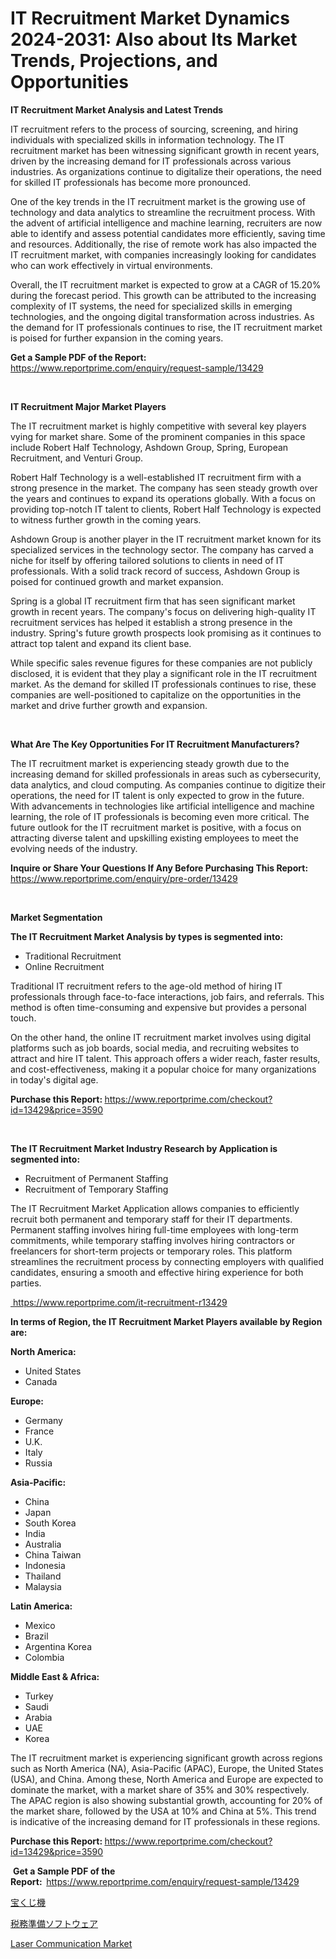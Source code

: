<p><h1>IT Recruitment Market Dynamics 2024-2031: Also about Its Market Trends, Projections, and Opportunities</h1></p><p><strong>IT Recruitment Market Analysis and Latest Trends</strong></p>
<p><p>IT recruitment refers to the process of sourcing, screening, and hiring individuals with specialized skills in information technology. The IT recruitment market has been witnessing significant growth in recent years, driven by the increasing demand for IT professionals across various industries. As organizations continue to digitalize their operations, the need for skilled IT professionals has become more pronounced.</p><p>One of the key trends in the IT recruitment market is the growing use of technology and data analytics to streamline the recruitment process. With the advent of artificial intelligence and machine learning, recruiters are now able to identify and assess potential candidates more efficiently, saving time and resources. Additionally, the rise of remote work has also impacted the IT recruitment market, with companies increasingly looking for candidates who can work effectively in virtual environments.</p><p>Overall, the IT recruitment market is expected to grow at a CAGR of 15.20% during the forecast period. This growth can be attributed to the increasing complexity of IT systems, the need for specialized skills in emerging technologies, and the ongoing digital transformation across industries. As the demand for IT professionals continues to rise, the IT recruitment market is poised for further expansion in the coming years.</p></p>
<p><strong>Get a Sample PDF of the Report:&nbsp;</strong> <a href="https://www.reportprime.com/enquiry/request-sample/13429">https://www.reportprime.com/enquiry/request-sample/13429</a></p>
<p>&nbsp;</p>
<p><strong>IT Recruitment Major Market Players</strong></p>
<p><p>The IT recruitment market is highly competitive with several key players vying for market share. Some of the prominent companies in this space include Robert Half Technology, Ashdown Group, Spring, European Recruitment, and Venturi Group.</p><p>Robert Half Technology is a well-established IT recruitment firm with a strong presence in the market. The company has seen steady growth over the years and continues to expand its operations globally. With a focus on providing top-notch IT talent to clients, Robert Half Technology is expected to witness further growth in the coming years.</p><p>Ashdown Group is another player in the IT recruitment market known for its specialized services in the technology sector. The company has carved a niche for itself by offering tailored solutions to clients in need of IT professionals. With a solid track record of success, Ashdown Group is poised for continued growth and market expansion.</p><p>Spring is a global IT recruitment firm that has seen significant market growth in recent years. The company's focus on delivering high-quality IT recruitment services has helped it establish a strong presence in the industry. Spring's future growth prospects look promising as it continues to attract top talent and expand its client base.</p><p>While specific sales revenue figures for these companies are not publicly disclosed, it is evident that they play a significant role in the IT recruitment market. As the demand for skilled IT professionals continues to rise, these companies are well-positioned to capitalize on the opportunities in the market and drive further growth and expansion.</p></p>
<p>&nbsp;</p>
<p><strong>What Are The Key Opportunities For IT Recruitment Manufacturers?</strong></p>
<p><p>The IT recruitment market is experiencing steady growth due to the increasing demand for skilled professionals in areas such as cybersecurity, data analytics, and cloud computing. As companies continue to digitize their operations, the need for IT talent is only expected to grow in the future. With advancements in technologies like artificial intelligence and machine learning, the role of IT professionals is becoming even more critical. The future outlook for the IT recruitment market is positive, with a focus on attracting diverse talent and upskilling existing employees to meet the evolving needs of the industry.</p></p>
<p><strong>Inquire or Share Your Questions If Any Before Purchasing This Report:</strong> <a href="https://www.reportprime.com/enquiry/pre-order/13429">https://www.reportprime.com/enquiry/pre-order/13429</a></p>
<p>&nbsp;</p>
<p><strong>Market Segmentation</strong></p>
<p><strong>The IT Recruitment Market Analysis by types is segmented into:</strong></p>
<p><ul><li>Traditional Recruitment</li><li>Online Recruitment</li></ul></p>
<p><p>Traditional IT recruitment refers to the age-old method of hiring IT professionals through face-to-face interactions, job fairs, and referrals. This method is often time-consuming and expensive but provides a personal touch.</p><p>On the other hand, the online IT recruitment market involves using digital platforms such as job boards, social media, and recruiting websites to attract and hire IT talent. This approach offers a wider reach, faster results, and cost-effectiveness, making it a popular choice for many organizations in today's digital age.</p></p>
<p><strong>Purchase this Report:&nbsp;</strong><a href="https://www.reportprime.com/checkout?id=13429&price=3590">https://www.reportprime.com/checkout?id=13429&price=3590</a></p>
<p>&nbsp;</p>
<p><strong>The IT Recruitment Market Industry Research by Application is segmented into:</strong></p>
<p><ul><li>Recruitment of Permanent Staffing</li><li>Recruitment of Temporary Staffing</li></ul></p>
<p><p>The IT Recruitment Market Application allows companies to efficiently recruit both permanent and temporary staff for their IT departments. Permanent staffing involves hiring full-time employees with long-term commitments, while temporary staffing involves hiring contractors or freelancers for short-term projects or temporary roles. This platform streamlines the recruitment process by connecting employers with qualified candidates, ensuring a smooth and effective hiring experience for both parties.</p></p>
<p><a href="https://www.reportprime.com/it-recruitment-r13429">&nbsp;https://www.reportprime.com/it-recruitment-r13429</a></p>
<p><strong>In terms of Region, the IT Recruitment Market Players available by Region are:</strong></p>
<p>
    <p> <strong> North America: </strong>
        <ul>
            <li>United States</li>
            <li>Canada</li>
        </ul>
        </p> 
    <p> <strong> Europe: </strong>
        <ul>
            <li>Germany</li>
            <li>France</li>
            <li>U.K.</li>
            <li>Italy</li>
            <li>Russia</li>
        </ul>
        </p> 
    <p> <strong> Asia-Pacific: </strong>
        <ul>
            <li>China</li>
            <li>Japan</li>
            <li>South Korea</li>
            <li>India</li>
            <li>Australia</li>
            <li>China Taiwan</li>
            <li>Indonesia</li>
            <li>Thailand</li>
            <li>Malaysia</li>
        </ul>
        </p> 
    <p> <strong> Latin America: </strong>
        <ul>
            <li>Mexico</li>
            <li>Brazil</li>
            <li>Argentina Korea</li>
            <li>Colombia</li>
        </ul>
        </p> 
    <p> <strong> Middle East & Africa: </strong>
        <ul>
            <li>Turkey</li>
            <li>Saudi</li>
            <li>Arabia</li>
            <li>UAE</li>
            <li>Korea</li>
        </ul>
    </p>
    </p>
<p><p>The IT recruitment market is experiencing significant growth across regions such as North America (NA), Asia-Pacific (APAC), Europe, the United States (USA), and China. Among these, North America and Europe are expected to dominate the market, with a market share of 35% and 30% respectively. The APAC region is also showing substantial growth, accounting for 20% of the market share, followed by the USA at 10% and China at 5%. This trend is indicative of the increasing demand for IT professionals in these regions.</p></p>
<p><strong>Purchase this Report: </strong><a href="https://www.reportprime.com/checkout?id=13429&price=3590">https://www.reportprime.com/checkout?id=13429&price=3590</a></p>
<p>&nbsp;<strong>Get a Sample PDF of the Report:&nbsp;&nbsp;</strong><a href="https://www.reportprime.com/enquiry/request-sample/13429">https://www.reportprime.com/enquiry/request-sample/13429</a></p>
<p><strong></strong></p>
<p><p><a href="https://medium.com/@levihamilton5801940/%E6%8A%BD%E9%81%B8%E6%A9%9F%E5%B8%82%E5%A0%B4%E5%88%86%E6%9E%90%E3%81%A82024%E5%B9%B4%E3%81%8B%E3%82%892031%E5%B9%B4%E3%81%BE%E3%81%A7%E3%81%AE%E6%9C%9F%E9%96%93%E3%81%AE%E3%82%B5%E3%82%A4%E3%82%BA%E4%BA%88%E6%B8%AC-b6a9698b70ac">宝くじ機</a></p><p><a href="https://medium.com/@aaronanfotrrd897367/%E7%A8%8E%E9%87%91%E6%BA%96%E5%82%99%E3%82%BD%E3%83%95%E3%83%88%E3%82%A6%E3%82%A7%E3%82%A2%E5%B8%82%E5%A0%B4-%E5%B8%82%E5%A0%B4cagr-%E5%B8%82%E5%A0%B4%E3%81%AE%E3%83%88%E3%83%AC%E3%83%B3%E3%83%89-%E6%88%90%E9%95%B7%E6%88%A6%E7%95%A5%E3%81%B8%E3%81%AE%E6%B4%9E%E5%AF%9F-ac0aff2ce3ca">税務準備ソフトウェア</a></p><p><a href="https://github.com/BryceTownsendr/Market-Research-Report-List-4/blob/main/laser-communication-market.md">Laser Communication Market</a></p></p>